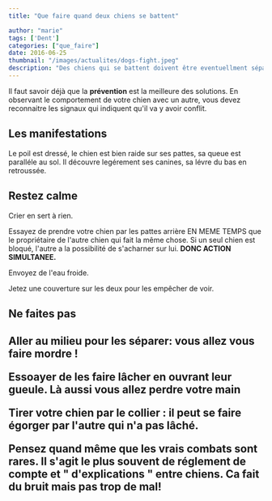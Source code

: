 ```yaml
---
title: "Que faire quand deux chiens se battent"

author: "marie"
tags: ['Dent']
categories: ["que_faire"]
date: 2016-06-25
thumbnail: "/images/actualites/dogs-fight.jpeg"
description: "Des chiens qui se battent doivent être eventuellment séparés. Ce n'est pas facile"
---
```


Il faut savoir déjà que la <b>prévention</b> est la meilleure des solutions.
En observant le comportement de votre chien avec un autre, vous devez reconnaitre les signaux qui indiquent qu'il va y avoir conflit.
## Les manifestations ##

Le poil est dressé, le chien est bien raide sur ses pattes, sa queue est paralléle au sol. Il découvre legérement ses canines, sa lévre du bas en retroussée.

## Restez calme ##
 Crier en sert à rien.

 Essayez de prendre votre chien par les pattes arrière EN MEME TEMPS que le propriétaire de l'autre chien qui fait la même chose. Si un seul chien est bloqué, l'autre a la possibilité de s'acharner sur lui.
 <b>DONC ACTION SIMULTANEE.</b>

 Envoyez de l'eau froide.

 Jetez une couverture sur les deux pour les empêcher de voir.

<h2> Ne faites pas <h2>


 Aller au milieu pour les <b>séparer</b>: vous allez vous faire mordre !


 Essoayer de les faire lâcher en ouvrant leur gueule. Là aussi vous allez perdre votre main

 Tirer votre chien par le collier : il peut se faire égorger par l'autre qui n'a pas lâché.


 Pensez quand même que les vrais combats sont rares. Il s'agit le plus souvent de réglement de compte et " d'explications " entre chiens. Ca fait du bruit mais pas trop de mal!
